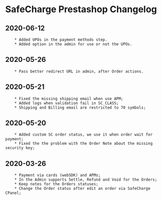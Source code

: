 # SafeCharge Prestashop Changelog

## 2020-06-12
```
	* Added UPOs in the payment methods step.
	* Added option in the admin for use or not the UPOs.
```

## 2020-05-26
```
	* Pass better redirect URL in admin, after Order actions.
```

## 2020-05-21
```
	* Fixed the missing shipping email when use APM;
	* Added logs when validation fail in SC_CLASS;
	* Shipping and Billing email are restricted to 70 symbols;
```

## 2020-05-20
```
	* Added custom SC order status, we use it when order wait for payment;
	* Fixed the the problem with the Order Note about the missing security key;
```

## 2020-03-26
```
	* Payment via cards (webSDK) and APMs;
	* In the Admin supports Settle, Refund and Void for the Orders;
	* Keep notes for the Orders statuses;
	* Change the Order status after edit an order via SafeCharge CPanel;
```